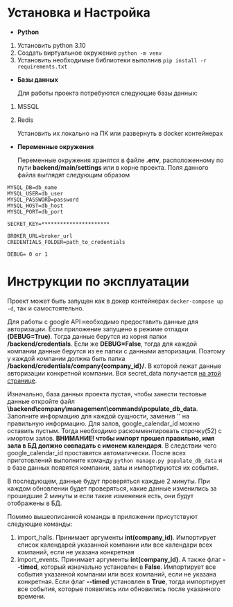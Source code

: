 Установка и Настройка
=====================
- **Python**
1. Установить python 3.10
2. Создать виртуальное окружение `python -m venv`
3. Установить необходимые библиотеки выполнив `pip install -r requirements.txt`


- **Базы данных**

   Для работы проекта потребуются следующие базы данных:
1. MSSQL
2. Redis

   Установить их локально на ПК или развернуть в docker контейнерах


- **Переменные окружения**

   Переменные окружения хранятся в файле **.env**, расположенному по пути **backend/main/settings** или в корне проекта. 
   Поля данного файла выглядят следующим образом

```text
MYSQL_DB=db_name
MYSQL_USER=db_user
MYSQL_PASSWORD=password
MYSQL_HOST=db_host
MYSQL_PORT=db_port

SECRET_KEY=**********************

BROKER_URL=broker_url
CREDENTIALS_FOLDER=path_to_credentials

DEBUG= 0 or 1
```


Инструкции по эксплуатации
==========================
Проект может быть запущен как в докер контейнерах `docker-compose up -d`, так и самостоятельно.

Для работы с google API необходимо предоставить данные для авторизации. 
Если приложение запущено в режиме отладки **(DEBUG=True)**. Тогда данные берутся из корня папки **/backend/credentials**.
Если же **DEBUG=False**, тогда для каждой компании данные берутся из ее папки с данными авторизации.
Поэтому у каждой компании должна быть папка **/backend/credentials/company{company_id}/**. 
В которой лежат данные авторизации конкретной компании. Вся secret_data получается 
[на этой странице](https://console.cloud.google.com/apis/api/calendar-json.googleapis.com/). 

Изначально, база данных проекта пустая, чтобы занести тестовые данные откройте файл 
**\backend\company\management\commands\populate_db_data**. Заполните информацию для каждой сущности, заменив '' на 
правильную информацию. Для залов, google_calendar_id можно оставить пустым. Тогда необходимо раскомментировать строчку(52)
с имортом залов. **ВНИМАНИЕ! чтобы импорт прошел правильно, имя зала в БД должно совпадать с именем календаря**. 
В следствии чего google_calendar_id проставятся автоматически. После всех приготовлений выполните
команду `python manage.py populate_db_data` и в базе данных появятся компании, залы и импортируются их события.

В последующем, данные будут проверяться каждые 2 минуты. При каждом обновлении будет проверяться, 
какие данные изменились за прошедшие 2 минуты и если такие изменения есть, они будут отображены в БД.

Помимо вышеописанной команды в приложении присутствуют следующие команды:
1. import_halls. Принимает аргументы **int(company_id)**. Импортирует список календарей указанной компании или 
все календари всех компаний, если не указана конкретная
2. import_events. Принимает аргументы **int(company_id)**. А также флаг **--timed**, который изначально установлен 
в **False**. Импортирует все события указанной компании или всех компаний, если не указана конкретная. 
Если флаг **--timed** установлен в **True**, тогда импортирует все события, 
которые появились или обновились после указанного времени.



